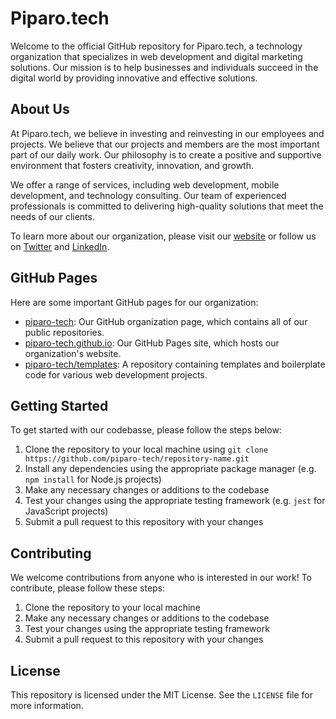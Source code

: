 # Piparo.tech

Welcome to the official GitHub repository for Piparo.tech, a technology organization that specializes in web development and digital marketing solutions. Our mission is to help businesses and individuals succeed in the digital world by providing innovative and effective solutions.

## About Us

At Piparo.tech, we believe in investing and reinvesting in our employees and projects. We believe that our projects and members are the most important part of our daily work. Our philosophy is to create a positive and supportive environment that fosters creativity, innovation, and growth.

We offer a range of services, including web development, mobile development, and technology consulting. Our team of experienced professionals is committed to delivering high-quality solutions that meet the needs of our clients.

To learn more about our organization, please visit our [website](https://www.piparo.tech) or follow us on [Twitter](https://twitter.com/piparo_tech) and [LinkedIn](https://www.linkedin.com/company/piparo-tech/).

## GitHub Pages

Here are some important GitHub pages for our organization:

- [piparo-tech](https://github.com/piparo-tech): Our GitHub organization page, which contains all of our public repositories.
- [piparo-tech.github.io](https://github.com/piparo-tech/piparo-tech.github.io): Our GitHub Pages site, which hosts our organization's website.
- [piparo-tech/templates](https://github.com/piparo-tech/templates): A repository containing templates and boilerplate code for various web development projects.

## Getting Started

To get started with our codebasse, please follow the steps below:

1. Clone the repository to your local machine using `git clone https://github.com/piparo-tech/repository-name.git`
2. Install any dependencies using the appropriate package manager (e.g. `npm install` for Node.js projects)
3. Make any necessary changes or additions to the codebase
4. Test your changes using the appropriate testing framework (e.g. `jest` for JavaScript projects)
5. Submit a pull request to this repository with your changes

## Contributing

We welcome contributions from anyone who is interested in our work! To contribute, please follow these steps:

1. Clone the repository to your local machine
2. Make any necessary changes or additions to the codebase
3. Test your changes using the appropriate testing framework
4. Submit a pull request to this repository with your changes

## License

This repository is licensed under the MIT License. See the `LICENSE` file for more information.
